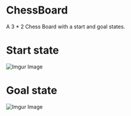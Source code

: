 # ChessBoard

A 3 * 2 Chess Board with a start and goal states.

# Start state
![Imgur Image](https://i.imgur.com/Ym1muJK.png)

# Goal state 
![Imgur Image](https://i.imgur.com/ARGs7Vn.png)
